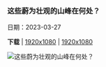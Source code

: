 ### 这些蔚为壮观的山峰在何处？

日期：2023-03-27

**下载**  |  [1920x1080](https://cn.bing.com/th?id=OHR.MWDolomites_ZH-CN2886991396_1920x1080.jpg)  |  [1920x1080](https://cn.bing.com/th?id=OHR.MWDolomites_ZH-CN2886991396_UHD.jpg)

![这些蔚为壮观的山峰在何处？](https://cn.bing.com/th?id=OHR.MWDolomites_ZH-CN2886991396_1920x1080.jpg "意大利三峰山上空的银河 (© Juan Romero/Cavan Images)")

